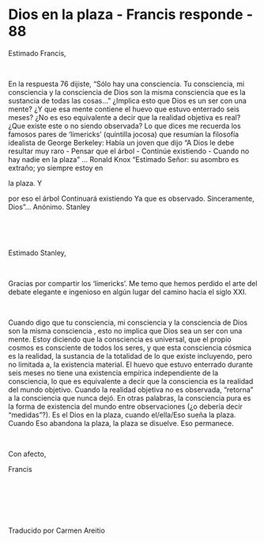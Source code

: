 # Dios en la plaza - Francis responde - 88



Estimado Francis,






&nbsp;






En la respuesta 76 dijiste, &ldquo;S&oacute;lo hay una consciencia. Tu consciencia, mi consciencia y la consciencia de Dios son la misma consciencia que es la sustancia de todas las cosas&hellip;&rdquo; &iquest;Implica esto que Dios es un ser con una mente? &iquest;Y que esa mente contiene el huevo que estuvo enterrado seis meses? &iquest;No es eso equivalente a decir que la realidad objetiva es real? &iquest;Que existe este o no siendo observada? Lo que dices me recuerda los famosos pares de &lsquo;limericks&rsquo; (quintilla jocosa) que resum&iacute;an la filosof&iacute;a idealista de George Berkeley: Hab&iacute;a un joven que dijo &ldquo;A Dios le debe resultar muy raro - Pensar que el &aacute;rbol - Contin&uacute;e existiendo - Cuando no hay nadie en la plaza&rdquo; &hellip; Ronald Knox &ldquo;Estimado Se&ntilde;or: su asombro es extra&ntilde;o; yo siempre estoy en 





la plaza. Y





 por eso el &aacute;rbol Continuar&aacute; existiendo Ya que es observado. Sinceramente, Dios&rdquo;&hellip; An&oacute;nimo. Stanley






&nbsp;







&nbsp;






Estimado Stanley,






&nbsp;






Gracias por compartir los &lsquo;limericks&rsquo;. Me temo que hemos perdido el arte del debate elegante e ingenioso en alg&uacute;n lugar del camino hacia el siglo XXI. 






&nbsp;






Cuando digo que tu consciencia, mi consciencia y la consciencia de Dios son la misma consciencia , esto no implica que Dios sea un ser con una mente. Estoy diciendo que la consciencia es universal, que el propio cosmos es consciente de todos los seres, y que esta consciencia c&oacute;smica es la realidad, la sustancia de la totalidad de lo que existe incluyendo, pero no limitada a, la existencia material. El huevo que estuvo enterrado durante seis meses no tiene una existencia emp&iacute;rica independiente de la consciencia, lo que es equivalente a decir que la consciencia es la realidad del mundo objetivo. Cuando la realidad objetiva no es observada, &ldquo;retorna&rdquo; a la consciencia que nunca dej&oacute;. En otras palabras, la consciencia pura es la forma de existencia del mundo entre observaciones (&iquest;o deber&iacute;a decir &ldquo;medidas&rdquo;?). Es el Dios en la plaza, cuando el/ella/Eso sue&ntilde;a la plaza. Cuando Eso abandona la plaza, la plaza se disuelve. Eso permanece.






&nbsp;






Con afecto, 





Francis






&nbsp;







&nbsp;







&nbsp;






Traducido por Carmen Areitio






